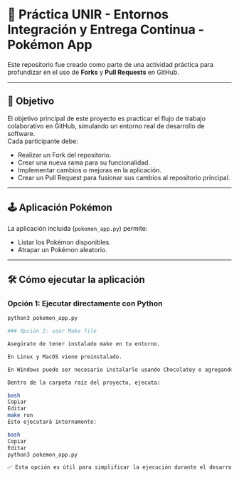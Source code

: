 # 🧩 Práctica UNIR - Entornos Integración y Entrega Continua - Pokémon App

Este repositorio fue creado como parte de una actividad práctica para profundizar en el uso de **Forks** y **Pull Requests** en GitHub.

---

## 🎯 Objetivo

El objetivo principal de este proyecto es practicar el flujo de trabajo colaborativo en GitHub, simulando un entorno real de desarrollo de software.  
Cada participante debe:

- Realizar un Fork del repositorio.
- Crear una nueva rama para su funcionalidad.
- Implementar cambios o mejoras en la aplicación.
- Crear un Pull Request para fusionar sus cambios al repositorio principal.

---

## 🕹️ Aplicación Pokémon

La aplicación incluida (`pokemon_app.py`) permite:

- Listar los Pokémon disponibles.
- Atrapar un Pokémon aleatorio.

---

## 🛠️ Cómo ejecutar la aplicación

### Opción 1: Ejecutar directamente con Python

```bash
python3 pokemon_app.py

### Opción 2: usar Make file

Asegúrate de tener instalado make en tu entorno.

En Linux y MacOS viene preinstalado.

En Windows puede ser necesario instalarlo usando Chocolatey o agregando make.exe a Git Bash.

Dentro de la carpeta raíz del proyecto, ejecuta:

bash
Copiar
Editar
make run
Esto ejecutará internamente:

bash
Copiar
Editar
python3 pokemon_app.py

✅ Esta opción es útil para simplificar la ejecución durante el desarrollo colaborativo.